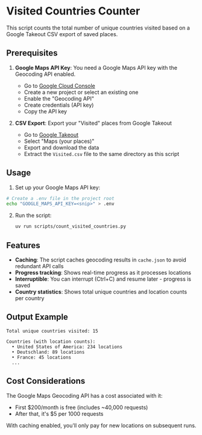 # Visited Countries Counter

This script counts the total number of unique countries visited based on a Google Takeout CSV export of saved places.

## Prerequisites

1. **Google Maps API Key**: You need a Google Maps API key with the Geocoding API enabled.
   - Go to [Google Cloud Console](https://console.cloud.google.com/)
   - Create a new project or select an existing one
   - Enable the "Geocoding API"
   - Create credentials (API key)
   - Copy the API key

2. **CSV Export**: Export your "Visited" places from Google Takeout
   - Go to [Google Takeout](https://takeout.google.com/)
   - Select "Maps (your places)"
   - Export and download the data
   - Extract the `Visited.csv` file to the same directory as this script

## Usage

1. Set up your Google Maps API key:

```bash
# Create a .env file in the project root
echo "GOOGLE_MAPS_API_KEY=<snip>" > .env
```

2. Run the script:
   ```bash
   uv run scripts/count_visited_countries.py
   ```

## Features

- **Caching**: The script caches geocoding results in `cache.json` to avoid redundant API calls
- **Progress tracking**: Shows real-time progress as it processes locations
- **Interruptible**: You can interrupt (Ctrl+C) and resume later - progress is saved
- **Country statistics**: Shows total unique countries and location counts per country

## Output Example

```
Total unique countries visited: 15

Countries (with location counts):
  • United States of America: 234 locations
  • Deutschland: 89 locations
  • France: 45 locations
  ...
```

## Cost Considerations

The Google Maps Geocoding API has a cost associated with it:
- First $200/month is free (includes ~40,000 requests)
- After that, it's $5 per 1000 requests

With caching enabled, you'll only pay for new locations on subsequent runs.
